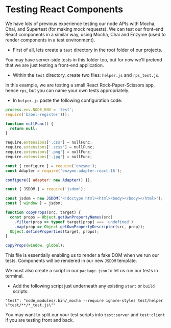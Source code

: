 # Testing React Components

We have lots of previous experience testing our node APIs with Mocha, Chai, and Supertest (for making mock requests). We can test our front-end React components in a similar way, using Mocha, Chai and Enzyme (used to render components in a test environment).

* First of all, lets create a `test` directory in the root folder of our projects.

You may have server-side tests in this folder too, but for now we'll pretend that we are just testing a front-end application. 

* Within the `test` directory, create two files: `helper.js` and `rps_test.js`.

In this example, we are testing a small React Rock-Paper-Scissors app, hence `rps`, but you can name your own tests appropriately.

* In `helper.js` paste the following configuration code:

```js
process.env.NODE_ENV = 'test';
require('babel-register')();

function nullFunc() {
  return null;
}

require.extensions['.css'] = nullFunc;
require.extensions['.scss'] = nullFunc;
require.extensions['.png'] = nullFunc;
require.extensions['.jpg'] = nullFunc;

const { configure } = require('enzyme');
const Adapter = require('enzyme-adapter-react-16');

configure({ adapter: new Adapter() });

const { JSDOM } = require('jsdom');

const jsdom = new JSDOM('<!doctype html><html><body></body></html>');
const { window } = jsdom;

function copyProps(src, target) {
  const props = Object.getOwnPropertyNames(src)
    .filter(prop => typeof target[prop] === 'undefined')
    .map(prop => Object.getOwnPropertyDescriptor(src, prop));
  Object.defineProperties(target, props);
}

copyProps(window, global);
```

This file is essentially enabling us to render a fake DOM when we run our tests. Components will be rendered in our new `JSDOM` template.

We must also create a script in our `package.json` to let us run our tests in terminal.

* Add the following script just underneath any existing `start` or `build` scripts:

`
"test": "node_modules/.bin/_mocha --require ignore-styles test/helper \"test/**/*_test.js\""
`

You may want to split our your test scripts into `test:server` and `test:client` if you are testing front and back.



